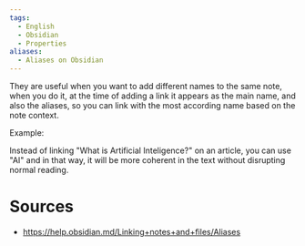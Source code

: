 ```yaml
---
tags:
  - English
  - Obsidian
  - Properties
aliases:
  - Aliases on Obsidian
---
```

They are useful when you want to add different names to the same note, when you do it, at the time of adding a link it appears as the main name, and also the aliases, so you can link with the most according name based on the note context.

Example:

Instead of linking "What is Artificial Inteligence?" on an article, you can use "AI" and in that way, it will be more coherent in the text without disrupting normal reading.

# Sources
- https://help.obsidian.md/Linking+notes+and+files/Aliases
